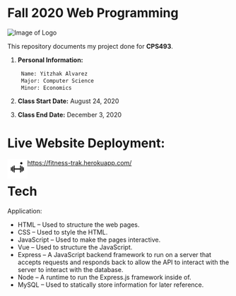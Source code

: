 # Fall 2020 Web Programming

![Image of Logo](https://www.newpaltz.edu/media/identity/logos/newpaltzlogo.jpg)

This repository documents my project done for **CPS493**.
1. **Personal Information:**

        Name: Yitzhak Alvarez
        Major: Computer Science
        Minor: Economics
        
2. **Class Start Date:** August 24, 2020
3. **Class End Date:** December 3, 2020

# Live Website Deployment: 
<a href="https://fitness-trak.herokuapp.com/"><img align="left" width="45" height="45" src="./client/src/assets/weight.jpg"></a>
- https://fitness-trak.herokuapp.com/

# Tech
Application:
- HTML – Used to structure the web pages.
- CSS – Used to style the HTML.
- JavaScript – Used to make the pages interactive.
- Vue – Used to structure the JavaScript.
- Express – A JavaScript backend framework to run on a server that accepts requests and responds back to allow the API to interact with the server to interact with the database.
- Node – A runtime to run the Express.js framework inside of.
- MySQL – Used to statically store information for later reference.
